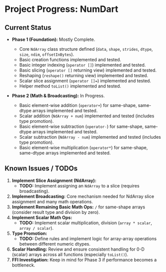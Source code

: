 # Project Progress: NumDart

## Current Status

- **Phase 1 (Foundation):** Mostly Complete.
  - Core `NdArray` class structure defined (`data`, `shape`, `strides`, `dtype`,
    `size`, `ndim`, `offsetInBytes`).
  - Basic creation functions implemented and tested.
  - Basic integer indexing (`operator []`) implemented and tested.
  - Basic slicing (`operator []` returning view) implemented and tested.
  - Reshaping (`reshape()` returning view) implemented and tested.
  - Scalar slice assignment (`operator []=`) implemented and tested.
  - Helper method `toList()` implemented and tested.

- **Phase 2 (Math & Broadcasting):** In Progress.
  - Basic element-wise addition (`operator+`) for same-shape, same-dtype arrays
    implemented and tested.
  - Scalar addition (`NdArray + num`) implemented and tested (includes type
    promotion).
  - Basic element-wise subtraction (`operator-`) for same-shape, same-dtype
    arrays implemented and tested.
  - Scalar subtraction (`NdArray - num`) implemented and tested (includes type
    promotion).
  - Basic element-wise multiplication (`operator*`) for same-shape, same-dtype
    arrays implemented and tested.

## Known Issues / TODOs

1. **Implement Slice Assignment (NdArray):**
   - **TODO:** Implement assigning an `NdArray` to a slice (requires
     broadcasting).
2. **Implement Broadcasting:** Core mechanism needed for NdArray slice
   assignment and many math operations.
3. **Implement Remaining Basic Math Ops:** `/` for same-shape arrays (consider
   result type and division by zero).
4. **Implement Scalar Math Ops:**
   - **TODO:** Implement scalar multiplication, division (`array * scalar`,
     `array / scalar`).
5. **Type Promotion:**
   - **TODO:** Define rules and implement logic for array-array operations
     between different numeric dtypes.
6. **Scalar Handling:** Review and ensure consistent handling for 0-D (scalar)
   arrays across all functions (especially `toList()`).
7. **FFI Investigation:** Keep in mind for Phase 3 if performance becomes a
   bottleneck.
